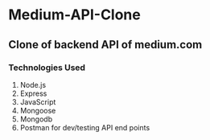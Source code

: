 # Medium-API-Clone

## Clone of backend API of medium.com

### Technologies Used

1.  Node.js
2.  Express
3.  JavaScript
4.  Mongoose
5.  Mongodb
6.  Postman for dev/testing API end points

